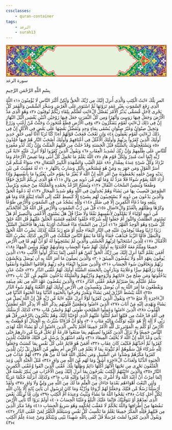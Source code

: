 ```yaml
---
cssclasses:
    - quran-container
tags:
    - الرعد
    - surah13
---
```

<div class="quran-container">
<span class="second-border"></span>
<span class="border"></span>
<div class="head-container">
<img src="https://raw.githubusercontent.com/LORDyyyyy/obsidian-the_quran_vault/main/src/webview/surah_head.png" height=100>
<div class="surah-name">
<span class="surah-name-fnt">سورة الرعد</span>
</div>
</div>
<div class="quran-content">
<div class="name-of-god"> <p> بِسْمِ اللَّهِ الرَّحْمَنِ الرَّحِيمِ </p></div>
<p>
<span class="sign" id="f1">المر تِلْكَ ءَايَتُ الْكِتَبِ وَالَّذِى أُنزِلَ إِلَيْكَ مِن رَّبِّكَ الْحَقُّ وَلَكِنَّ أَكْثَرَ النَّاسِ لَا يُؤْمِنُونَ <span>﴿</span>١<span>﴾</span></span>
<span class="sign" id="f2">اللَّهُ الَّذِى رَفَعَ السَّمَوَتِ بِغَيْرِ عَمَدٍ تَرَوْنَهَا ثُمَّ اسْتَوَى عَلَى الْعَرْشِ وَسَخَّرَ الشَّمْسَ وَالْقَمَرَ كُلٌّ يَجْرِى لِأَجَلٍ مُّسَمًّى يُدَبِّرُ الْأَمْرَ يُفَصِّلُ الْءَايَتِ لَعَلَّكُم بِلِقَاءِ رَبِّكُمْ تُوقِنُونَ <span>﴿</span>٢<span>﴾</span></span>
<span class="sign" id="f3">وَهُوَ الَّذِى مَدَّ الْأَرْضَ وَجَعَلَ فِيهَا رَوَسِىَ وَأَنْهَرًا وَمِن كُلِّ الثَّمَرَتِ جَعَلَ فِيهَا زَوْجَيْنِ اثْنَيْنِ يُغْشِى الَّيْلَ النَّهَارَ إِنَّ فِى ذَلِكَ لَءَايَتٍ لِّقَوْمٍ يَتَفَكَّرُونَ <span>﴿</span>٣<span>﴾</span></span>
<span class="sign" id="f4">وَفِى الْأَرْضِ قِطَعٌ مُّتَجَوِرَتٌ وَجَنَّتٌ مِّنْ أَعْنَبٍ وَزَرْعٌ وَنَخِيلٌ صِنْوَانٌ وَغَيْرُ صِنْوَانٍ يُسْقَى بِمَاءٍ وَحِدٍ وَنُفَضِّلُ بَعْضَهَا عَلَى بَعْضٍ فِى الْأُكُلِ إِنَّ فِى ذَلِكَ لَءَايَتٍ لِّقَوْمٍ يَعْقِلُونَ <span>﴿</span>٤<span>﴾</span></span>
<span class="sign" id="f5">وَإِن تَعْجَبْ فَعَجَبٌ قَوْلُهُمْ أَءِذَا كُنَّا تُرَبًا أَءِنَّا لَفِى خَلْقٍ جَدِيدٍ أُولَئِكَ الَّذِينَ كَفَرُوا بِرَبِّهِمْ وَأُولَئِكَ الْأَغْلَلُ فِى أَعْنَاقِهِمْ وَأُولَئِكَ أَصْحَبُ النَّارِ هُمْ فِيهَا خَلِدُونَ <span>﴿</span>٥<span>﴾</span></span>
<span class="sign" id="f6">وَيَسْتَعْجِلُونَكَ بِالسَّيِّئَةِ قَبْلَ الْحَسَنَةِ وَقَدْ خَلَتْ مِن قَبْلِهِمُ الْمَثُلَتُ وَإِنَّ رَبَّكَ لَذُو مَغْفِرَةٍ لِّلنَّاسِ عَلَى ظُلْمِهِمْ وَإِنَّ رَبَّكَ لَشَدِيدُ الْعِقَابِ <span>﴿</span>٦<span>﴾</span></span>
<span class="sign" id="f7">وَيَقُولُ الَّذِينَ كَفَرُوا لَوْلَا أُنزِلَ عَلَيْهِ ءَايَةٌ مِّن رَّبِّهِ إِنَّمَا أَنتَ مُنذِرٌ وَلِكُلِّ قَوْمٍ هَادٍ <span>﴿</span>٧<span>﴾</span></span>
<span class="sign" id="f8">اللَّهُ يَعْلَمُ مَا تَحْمِلُ كُلُّ أُنثَى وَمَا تَغِيضُ الْأَرْحَامُ وَمَا تَزْدَادُ وَكُلُّ شَىْءٍ عِندَهُ بِمِقْدَارٍ <span>﴿</span>٨<span>﴾</span></span>
<span class="sign" id="f9">عَلِمُ الْغَيْبِ وَالشَّهَدَةِ الْكَبِيرُ الْمُتَعَالِ <span>﴿</span>٩<span>﴾</span></span>
<span class="sign" id="f10">سَوَاءٌ مِّنكُم مَّنْ أَسَرَّ الْقَوْلَ وَمَن جَهَرَ بِهِ وَمَنْ هُوَ مُسْتَخْفٍ بِالَّيْلِ وَسَارِبٌ بِالنَّهَارِ <span>﴿</span>١۰<span>﴾</span></span>
<span class="sign" id="f11">لَهُ مُعَقِّبَتٌ مِّن بَيْنِ يَدَيْهِ وَمِنْ خَلْفِهِ يَحْفَظُونَهُ مِنْ أَمْرِ اللَّهِ إِنَّ اللَّهَ لَا يُغَيِّرُ مَا بِقَوْمٍ حَتَّى يُغَيِّرُوا مَا بِأَنفُسِهِمْ وَإِذَا أَرَادَ اللَّهُ بِقَوْمٍ سُوءًا فَلَا مَرَدَّ لَهُ وَمَا لَهُم مِّن دُونِهِ مِن وَالٍ <span>﴿</span>١١<span>﴾</span></span>
<span class="sign" id="f12">هُوَ الَّذِى يُرِيكُمُ الْبَرْقَ خَوْفًا وَطَمَعًا وَيُنشِئُ السَّحَابَ الثِّقَالَ <span>﴿</span>١٢<span>﴾</span></span>
<span class="sign" id="f13">وَيُسَبِّحُ الرَّعْدُ بِحَمْدِهِ وَالْمَلَئِكَةُ مِنْ خِيفَتِهِ وَيُرْسِلُ الصَّوَعِقَ فَيُصِيبُ بِهَا مَن يَشَاءُ وَهُمْ يُجَدِلُونَ فِى اللَّهِ وَهُوَ شَدِيدُ الْمِحَالِ <span>﴿</span>١٣<span>﴾</span></span>
<span class="sign" id="f14">لَهُ دَعْوَةُ الْحَقِّ وَالَّذِينَ يَدْعُونَ مِن دُونِهِ لَا يَسْتَجِيبُونَ لَهُم بِشَىْءٍ إِلَّا كَبَسِطِ كَفَّيْهِ إِلَى الْمَاءِ لِيَبْلُغَ فَاهُ وَمَا هُوَ بِبَلِغِهِ وَمَا دُعَاءُ الْكَفِرِينَ إِلَّا فِى ضَلَلٍ <span>﴿</span>١٤<span>﴾</span></span>
<span class="sign" id="f15">وَلِلَّهِ يَسْجُدُ مَن فِى السَّمَوَتِ وَالْأَرْضِ طَوْعًا وَكَرْهًا وَظِلَلُهُم بِالْغُدُوِّ وَالْءَاصَالِ <span>﴿</span>١٥<span>﴾</span></span>
<span class="sign" id="f16">قُلْ مَن رَّبُّ السَّمَوَتِ وَالْأَرْضِ قُلِ اللَّهُ قُلْ أَفَاتَّخَذْتُم مِّن دُونِهِ أَوْلِيَاءَ لَا يَمْلِكُونَ لِأَنفُسِهِمْ نَفْعًا وَلَا ضَرًّا قُلْ هَلْ يَسْتَوِى الْأَعْمَى وَالْبَصِيرُ أَمْ هَلْ تَسْتَوِى الظُّلُمَتُ وَالنُّورُ أَمْ جَعَلُوا لِلَّهِ شُرَكَاءَ خَلَقُوا كَخَلْقِهِ فَتَشَبَهَ الْخَلْقُ عَلَيْهِمْ قُلِ اللَّهُ خَلِقُ كُلِّ شَىْءٍ وَهُوَ الْوَحِدُ الْقَهَّرُ <span>﴿</span>١٦<span>﴾</span></span>
<span class="sign" id="f17">أَنزَلَ مِنَ السَّمَاءِ مَاءً فَسَالَتْ أَوْدِيَةٌ بِقَدَرِهَا فَاحْتَمَلَ السَّيْلُ زَبَدًا رَّابِيًا وَمِمَّا يُوقِدُونَ عَلَيْهِ فِى النَّارِ ابْتِغَاءَ حِلْيَةٍ أَوْ مَتَعٍ زَبَدٌ مِّثْلُهُ كَذَلِكَ يَضْرِبُ اللَّهُ الْحَقَّ وَالْبَطِلَ فَأَمَّا الزَّبَدُ فَيَذْهَبُ جُفَاءً وَأَمَّا مَا يَنفَعُ النَّاسَ فَيَمْكُثُ فِى الْأَرْضِ كَذَلِكَ يَضْرِبُ اللَّهُ الْأَمْثَالَ <span>﴿</span>١٧<span>﴾</span></span>
<span class="sign" id="f18">لِلَّذِينَ اسْتَجَابُوا لِرَبِّهِمُ الْحُسْنَى وَالَّذِينَ لَمْ يَسْتَجِيبُوا لَهُ لَوْ أَنَّ لَهُم مَّا فِى الْأَرْضِ جَمِيعًا وَمِثْلَهُ مَعَهُ لَافْتَدَوْا بِهِ أُولَئِكَ لَهُمْ سُوءُ الْحِسَابِ وَمَأْوَىهُمْ جَهَنَّمُ وَبِئْسَ الْمِهَادُ <span>﴿</span>١٨<span>﴾</span></span>
<span class="sign" id="f19">أَفَمَن يَعْلَمُ أَنَّمَا أُنزِلَ إِلَيْكَ مِن رَّبِّكَ الْحَقُّ كَمَنْ هُوَ أَعْمَى إِنَّمَا يَتَذَكَّرُ أُولُوا الْأَلْبَبِ <span>﴿</span>١٩<span>﴾</span></span>
<span class="sign" id="f20">الَّذِينَ يُوفُونَ بِعَهْدِ اللَّهِ وَلَا يَنقُضُونَ الْمِيثَقَ <span>﴿</span>٢۰<span>﴾</span></span>
<span class="sign" id="f21">وَالَّذِينَ يَصِلُونَ مَا أَمَرَ اللَّهُ بِهِ أَن يُوصَلَ وَيَخْشَوْنَ رَبَّهُمْ وَيَخَافُونَ سُوءَ الْحِسَابِ <span>﴿</span>٢١<span>﴾</span></span>
<span class="sign" id="f22">وَالَّذِينَ صَبَرُوا ابْتِغَاءَ وَجْهِ رَبِّهِمْ وَأَقَامُوا الصَّلَوةَ وَأَنفَقُوا مِمَّا رَزَقْنَهُمْ سِرًّا وَعَلَانِيَةً وَيَدْرَءُونَ بِالْحَسَنَةِ السَّيِّئَةَ أُولَئِكَ لَهُمْ عُقْبَى الدَّارِ <span>﴿</span>٢٢<span>﴾</span></span>
<span class="sign" id="f23">جَنَّتُ عَدْنٍ يَدْخُلُونَهَا وَمَن صَلَحَ مِنْ ءَابَائِهِمْ وَأَزْوَجِهِمْ وَذُرِّيَّتِهِمْ وَالْمَلَئِكَةُ يَدْخُلُونَ عَلَيْهِم مِّن كُلِّ بَابٍ <span>﴿</span>٢٣<span>﴾</span></span>
<span class="sign" id="f24">سَلَمٌ عَلَيْكُم بِمَا صَبَرْتُمْ فَنِعْمَ عُقْبَى الدَّارِ <span>﴿</span>٢٤<span>﴾</span></span>
<span class="sign" id="f25">وَالَّذِينَ يَنقُضُونَ عَهْدَ اللَّهِ مِن بَعْدِ مِيثَقِهِ وَيَقْطَعُونَ مَا أَمَرَ اللَّهُ بِهِ أَن يُوصَلَ وَيُفْسِدُونَ فِى الْأَرْضِ أُولَئِكَ لَهُمُ اللَّعْنَةُ وَلَهُمْ سُوءُ الدَّارِ <span>﴿</span>٢٥<span>﴾</span></span>
<span class="sign" id="f26">اللَّهُ يَبْسُطُ الرِّزْقَ لِمَن يَشَاءُ وَيَقْدِرُ وَفَرِحُوا بِالْحَيَوةِ الدُّنْيَا وَمَا الْحَيَوةُ الدُّنْيَا فِى الْءَاخِرَةِ إِلَّا مَتَعٌ <span>﴿</span>٢٦<span>﴾</span></span>
<span class="sign" id="f27">وَيَقُولُ الَّذِينَ كَفَرُوا لَوْلَا أُنزِلَ عَلَيْهِ ءَايَةٌ مِّن رَّبِّهِ قُلْ إِنَّ اللَّهَ يُضِلُّ مَن يَشَاءُ وَيَهْدِى إِلَيْهِ مَنْ أَنَابَ <span>﴿</span>٢٧<span>﴾</span></span>
<span class="sign" id="f28">الَّذِينَ ءَامَنُوا وَتَطْمَئِنُّ قُلُوبُهُم بِذِكْرِ اللَّهِ أَلَا بِذِكْرِ اللَّهِ تَطْمَئِنُّ الْقُلُوبُ <span>﴿</span>٢٨<span>﴾</span></span>
<span class="sign" id="f29">الَّذِينَ ءَامَنُوا وَعَمِلُوا الصَّلِحَتِ طُوبَى لَهُمْ وَحُسْنُ مََٔابٍ <span>﴿</span>٢٩<span>﴾</span></span>
<span class="sign" id="f30">كَذَلِكَ أَرْسَلْنَكَ فِى أُمَّةٍ قَدْ خَلَتْ مِن قَبْلِهَا أُمَمٌ لِّتَتْلُوَا عَلَيْهِمُ الَّذِى أَوْحَيْنَا إِلَيْكَ وَهُمْ يَكْفُرُونَ بِالرَّحْمَنِ قُلْ هُوَ رَبِّى لَا إِلَهَ إِلَّا هُوَ عَلَيْهِ تَوَكَّلْتُ وَإِلَيْهِ مَتَابِ <span>﴿</span>٣۰<span>﴾</span></span>
<span class="sign" id="f31">وَلَوْ أَنَّ قُرْءَانًا سُيِّرَتْ بِهِ الْجِبَالُ أَوْ قُطِّعَتْ بِهِ الْأَرْضُ أَوْ كُلِّمَ بِهِ الْمَوْتَى بَل لِّلَّهِ الْأَمْرُ جَمِيعًا أَفَلَمْ يَائَْسِ الَّذِينَ ءَامَنُوا أَن لَّوْ يَشَاءُ اللَّهُ لَهَدَى النَّاسَ جَمِيعًا وَلَا يَزَالُ الَّذِينَ كَفَرُوا تُصِيبُهُم بِمَا صَنَعُوا قَارِعَةٌ أَوْ تَحُلُّ قَرِيبًا مِّن دَارِهِمْ حَتَّى يَأْتِىَ وَعْدُ اللَّهِ إِنَّ اللَّهَ لَا يُخْلِفُ الْمِيعَادَ <span>﴿</span>٣١<span>﴾</span></span>
<span class="sign" id="f32">وَلَقَدِ اسْتُهْزِئَ بِرُسُلٍ مِّن قَبْلِكَ فَأَمْلَيْتُ لِلَّذِينَ كَفَرُوا ثُمَّ أَخَذْتُهُمْ فَكَيْفَ كَانَ عِقَابِ <span>﴿</span>٣٢<span>﴾</span></span>
<span class="sign" id="f33">أَفَمَنْ هُوَ قَائِمٌ عَلَى كُلِّ نَفْسٍ بِمَا كَسَبَتْ وَجَعَلُوا لِلَّهِ شُرَكَاءَ قُلْ سَمُّوهُمْ أَمْ تُنَبُِّٔونَهُ بِمَا لَا يَعْلَمُ فِى الْأَرْضِ أَم بِظَهِرٍ مِّنَ الْقَوْلِ بَلْ زُيِّنَ لِلَّذِينَ كَفَرُوا مَكْرُهُمْ وَصُدُّوا عَنِ السَّبِيلِ وَمَن يُضْلِلِ اللَّهُ فَمَا لَهُ مِنْ هَادٍ <span>﴿</span>٣٣<span>﴾</span></span>
<span class="sign" id="f34">لَّهُمْ عَذَابٌ فِى الْحَيَوةِ الدُّنْيَا وَلَعَذَابُ الْءَاخِرَةِ أَشَقُّ وَمَا لَهُم مِّنَ اللَّهِ مِن وَاقٍ <span>﴿</span>٣٤<span>﴾</span></span>
<span class="sign" id="f35">مَّثَلُ الْجَنَّةِ الَّتِى وُعِدَ الْمُتَّقُونَ تَجْرِى مِن تَحْتِهَا الْأَنْهَرُ أُكُلُهَا دَائِمٌ وَظِلُّهَا تِلْكَ عُقْبَى الَّذِينَ اتَّقَوا وَّعُقْبَى الْكَفِرِينَ النَّارُ <span>﴿</span>٣٥<span>﴾</span></span>
<span class="sign" id="f36">وَالَّذِينَ ءَاتَيْنَهُمُ الْكِتَبَ يَفْرَحُونَ بِمَا أُنزِلَ إِلَيْكَ وَمِنَ الْأَحْزَابِ مَن يُنكِرُ بَعْضَهُ قُلْ إِنَّمَا أُمِرْتُ أَنْ أَعْبُدَ اللَّهَ وَلَا أُشْرِكَ بِهِ إِلَيْهِ أَدْعُوا وَإِلَيْهِ مََٔابِ <span>﴿</span>٣٦<span>﴾</span></span>
<span class="sign" id="f37">وَكَذَلِكَ أَنزَلْنَهُ حُكْمًا عَرَبِيًّا وَلَئِنِ اتَّبَعْتَ أَهْوَاءَهُم بَعْدَمَا جَاءَكَ مِنَ الْعِلْمِ مَا لَكَ مِنَ اللَّهِ مِن وَلِىٍّ وَلَا وَاقٍ <span>﴿</span>٣٧<span>﴾</span></span>
<span class="sign" id="f38">وَلَقَدْ أَرْسَلْنَا رُسُلًا مِّن قَبْلِكَ وَجَعَلْنَا لَهُمْ أَزْوَجًا وَذُرِّيَّةً وَمَا كَانَ لِرَسُولٍ أَن يَأْتِىَ بَِٔايَةٍ إِلَّا بِإِذْنِ اللَّهِ لِكُلِّ أَجَلٍ كِتَابٌ <span>﴿</span>٣٨<span>﴾</span></span>
<span class="sign" id="f39">يَمْحُوا اللَّهُ مَا يَشَاءُ وَيُثْبِتُ وَعِندَهُ أُمُّ الْكِتَبِ <span>﴿</span>٣٩<span>﴾</span></span>
<span class="sign" id="f40">وَإِن مَّا نُرِيَنَّكَ بَعْضَ الَّذِى نَعِدُهُمْ أَوْ نَتَوَفَّيَنَّكَ فَإِنَّمَا عَلَيْكَ الْبَلَغُ وَعَلَيْنَا الْحِسَابُ <span>﴿</span>٤۰<span>﴾</span></span>
<span class="sign" id="f41">أَوَلَمْ يَرَوْا أَنَّا نَأْتِى الْأَرْضَ نَنقُصُهَا مِنْ أَطْرَافِهَا وَاللَّهُ يَحْكُمُ لَا مُعَقِّبَ لِحُكْمِهِ وَهُوَ سَرِيعُ الْحِسَابِ <span>﴿</span>٤١<span>﴾</span></span>
<span class="sign" id="f42">وَقَدْ مَكَرَ الَّذِينَ مِن قَبْلِهِمْ فَلِلَّهِ الْمَكْرُ جَمِيعًا يَعْلَمُ مَا تَكْسِبُ كُلُّ نَفْسٍ وَسَيَعْلَمُ الْكُفَّرُ لِمَنْ عُقْبَى الدَّارِ <span>﴿</span>٤٢<span>﴾</span></span>
<span class="sign" id="f43">وَيَقُولُ الَّذِينَ كَفَرُوا لَسْتَ مُرْسَلًا قُلْ كَفَى بِاللَّهِ شَهِيدًا بَيْنِى وَبَيْنَكُمْ وَمَنْ عِندَهُ عِلْمُ الْكِتَبِ <span>﴿</span>٤٣<span>﴾</span></span>

</p>
</div>
<span class="border" style="margin-top:25px;"></span>
<span class="second-border-bottom"></span>
</div>

